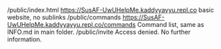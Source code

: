 /public/index.html
<https://SusAF-UwUHelpMe.kaddyyayyu.repl.co>
basic website, no sublinks
/public/commands
<https://SusAF-UwUHelpMe.kaddyyayyu.repl.co/commands>
Command list, same as INFO.md in main folder.
/public/invite
<INVALID LINK>
Access denied. No further information.